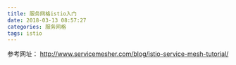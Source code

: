 ```yaml
---
title: 服务网格istio入门
date: 2018-03-13 08:57:27
categories: 服务网格
tags: istio
---
```


参考网址： http://www.servicemesher.com/blog/istio-service-mesh-tutorial/
